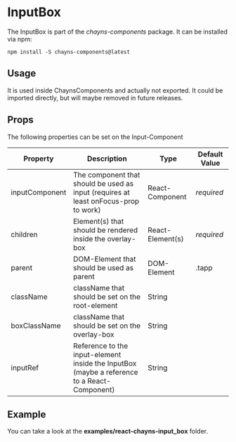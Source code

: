# InputBox

The InputBox is part of the *chayns-components* package. It can be installed via npm:

    npm install -S chayns-components@latest


## Usage ##

It is used inside ChaynsComponents and actually not exported.
It could be imported directly, but will maybe removed in future releases.


## Props ##

The following properties can be set on the Input-Component

| Property       | Description                                                                                 | Type             | Default Value |
|----------------|---------------------------------------------------------------------------------------------|------------------|---------------|
| inputComponent | The component that should be used as input (requires at least onFocus-prop to work)         | React-Component  | *required*    |
| children       | Element(s) that should be rendered inside the overlay-box                                   | React-Element(s) | *required*    |
| parent         | DOM-Element that should be used as parent                                                   | DOM-Element      | .tapp         |
| className      | className that should be set on the root-element                                            | String           |               |
| boxClassName   | className that should be set on the overlay-box                                             | String           |               |
| inputRef       | Reference to the input-element inside the InputBox (maybe a reference to a React-Component) | String           |               |


## Example ##

You can take a look at the **examples/react-chayns-input_box** folder.
